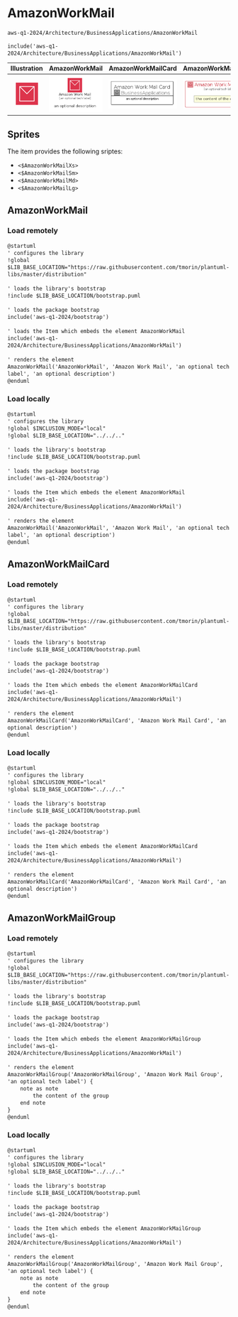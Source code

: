 # AmazonWorkMail


```text
aws-q1-2024/Architecture/BusinessApplications/AmazonWorkMail
```

```text
include('aws-q1-2024/Architecture/BusinessApplications/AmazonWorkMail')
```



| Illustration | AmazonWorkMail | AmazonWorkMailCard | AmazonWorkMailGroup |
| :---: | :---: | :---: | :---: |
| ![illustration for Illustration](../../../aws-q1-2024/Architecture/BusinessApplications/AmazonWorkMail.png) | ![illustration for AmazonWorkMail](../../../aws-q1-2024/Architecture/BusinessApplications/AmazonWorkMail.Local.png) | ![illustration for AmazonWorkMailCard](../../../aws-q1-2024/Architecture/BusinessApplications/AmazonWorkMailCard.Local.png) | ![illustration for AmazonWorkMailGroup](../../../aws-q1-2024/Architecture/BusinessApplications/AmazonWorkMailGroup.Local.png) |



## Sprites
The item provides the following sriptes:

- `<$AmazonWorkMailXs>`
- `<$AmazonWorkMailSm>`
- `<$AmazonWorkMailMd>`
- `<$AmazonWorkMailLg>`





## AmazonWorkMail

### Load remotely
```plantuml
@startuml
' configures the library
!global $LIB_BASE_LOCATION="https://raw.githubusercontent.com/tmorin/plantuml-libs/master/distribution"

' loads the library's bootstrap
!include $LIB_BASE_LOCATION/bootstrap.puml

' loads the package bootstrap
include('aws-q1-2024/bootstrap')

' loads the Item which embeds the element AmazonWorkMail
include('aws-q1-2024/Architecture/BusinessApplications/AmazonWorkMail')

' renders the element
AmazonWorkMail('AmazonWorkMail', 'Amazon Work Mail', 'an optional tech label', 'an optional description')
@enduml
```

### Load locally
```plantuml
@startuml
' configures the library
!global $INCLUSION_MODE="local"
!global $LIB_BASE_LOCATION="../../.."

' loads the library's bootstrap
!include $LIB_BASE_LOCATION/bootstrap.puml

' loads the package bootstrap
include('aws-q1-2024/bootstrap')

' loads the Item which embeds the element AmazonWorkMail
include('aws-q1-2024/Architecture/BusinessApplications/AmazonWorkMail')

' renders the element
AmazonWorkMail('AmazonWorkMail', 'Amazon Work Mail', 'an optional tech label', 'an optional description')
@enduml
```

## AmazonWorkMailCard

### Load remotely
```plantuml
@startuml
' configures the library
!global $LIB_BASE_LOCATION="https://raw.githubusercontent.com/tmorin/plantuml-libs/master/distribution"

' loads the library's bootstrap
!include $LIB_BASE_LOCATION/bootstrap.puml

' loads the package bootstrap
include('aws-q1-2024/bootstrap')

' loads the Item which embeds the element AmazonWorkMailCard
include('aws-q1-2024/Architecture/BusinessApplications/AmazonWorkMail')

' renders the element
AmazonWorkMailCard('AmazonWorkMailCard', 'Amazon Work Mail Card', 'an optional description')
@enduml
```

### Load locally
```plantuml
@startuml
' configures the library
!global $INCLUSION_MODE="local"
!global $LIB_BASE_LOCATION="../../.."

' loads the library's bootstrap
!include $LIB_BASE_LOCATION/bootstrap.puml

' loads the package bootstrap
include('aws-q1-2024/bootstrap')

' loads the Item which embeds the element AmazonWorkMailCard
include('aws-q1-2024/Architecture/BusinessApplications/AmazonWorkMail')

' renders the element
AmazonWorkMailCard('AmazonWorkMailCard', 'Amazon Work Mail Card', 'an optional description')
@enduml
```

## AmazonWorkMailGroup

### Load remotely
```plantuml
@startuml
' configures the library
!global $LIB_BASE_LOCATION="https://raw.githubusercontent.com/tmorin/plantuml-libs/master/distribution"

' loads the library's bootstrap
!include $LIB_BASE_LOCATION/bootstrap.puml

' loads the package bootstrap
include('aws-q1-2024/bootstrap')

' loads the Item which embeds the element AmazonWorkMailGroup
include('aws-q1-2024/Architecture/BusinessApplications/AmazonWorkMail')

' renders the element
AmazonWorkMailGroup('AmazonWorkMailGroup', 'Amazon Work Mail Group', 'an optional tech label') {
    note as note
        the content of the group
    end note
}
@enduml
```

### Load locally
```plantuml
@startuml
' configures the library
!global $INCLUSION_MODE="local"
!global $LIB_BASE_LOCATION="../../.."

' loads the library's bootstrap
!include $LIB_BASE_LOCATION/bootstrap.puml

' loads the package bootstrap
include('aws-q1-2024/bootstrap')

' loads the Item which embeds the element AmazonWorkMailGroup
include('aws-q1-2024/Architecture/BusinessApplications/AmazonWorkMail')

' renders the element
AmazonWorkMailGroup('AmazonWorkMailGroup', 'Amazon Work Mail Group', 'an optional tech label') {
    note as note
        the content of the group
    end note
}
@enduml
```

